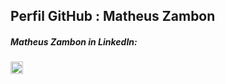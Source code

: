 <head>
</head>
<body>
<div>
  <h2>Perfil GitHub : Matheus Zambon</h2>
</div>
<div style="display:inline">
  <h5>Matheus Zambon in LinkedIn:</h5>
</div>
<div style="display:inline">
  <a href="https://www.linkedin.com/in/matheus-zambon/"><img src="https://cdn-icons.flaticon.com/png/512/3536/premium/3536505.png?token=exp=1642795210~hmac=9b890adafbb2fc851c1c7353f0018396" width="20" height="20">
</div>
</body>
